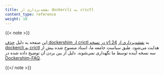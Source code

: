 ```yaml
---
title: نقشه‌برداری از dockercli به crictl
content_type: reference
weight: 10
---
```


{{< note >}}

این صفحه به دلیل [حذف dockershim از crictl در نسخه v1.24](https://github.com/kubernetes-sigs/cri-tools/issues/870) به [نقشه‌برداری از dockercli به crictl](https://v1-24.docs.kubernetes.io/docs/reference/tools/map-crictl-dockercli/) هدایت می‌شود. طبق سیاست جامعه ما، اسناد منسوخ شده بیش از سه نسخه آینده توسط ما نگهداری نمی‌شوند. دلیل از بین بردن آن توضیح داده شده در [Dockershim-FAQ](/blog/2020/12/02/dockershim-faq/).

{{</ note >}}
